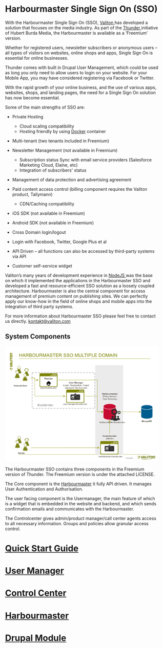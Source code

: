 # Harbourmaster Single Sign On \(SSO\)

With the Harbourmaster Single Sign On \(SSO\), [Valiton ](https://valiton.com/)has developed a solution that focuses on the media industry. As part of the [Thunder ](http://www.thunder.org/)initiative of Hubert Burda Media, the Harbourmaster is available as a ‘Freemium’ version.

Whether for registered users, newsletter subscribers or anonymous users – all types of visitors on websites, online shops and apps, Single Sign On is essential for online businesses.

Thunder comes with built in Drupal User Management, which could be used as long you only need to allow users to login on your website. For your Mobile App, you may have considered registering via Facebook or Twitter.

With the rapid growth of your online business, and the use of various apps, websites, shops, and landing pages, the need for a Single Sign On solution has now become essential.

Some of the main strengths of SSO are:

* Private Hosting

  * Cloud scaling compatibility 
  * Hosting friendly by using [Docker](https://www.docker.com/) container

* Multi-tenant \(two tenants included in Freemium\)

* Newsletter Management \(not available in Freemium\)

  * Subscription status Sync with email service providers \(Salesforce Marketing Cloud, Elaine, etc\)
  * Integration of subscribers' status

* Management of data protection and advertising agreement

* Paid content access control \(billing component requires the Valiton product, Tallymann\)

  * CDN\/Caching compatibility 


* iOS SDK \(not available in Freemium\)

* Android SDK \(not available in Freemium\)

* Cross Domain login\/logout

* Login with Facebook, Twitter, Google Plus et al

* API Driven – all functions can also be accessed by third-party systems via API

* Customer self-service widget  

Valiton’s many years of development experience in [NodeJS ](https://nodejs.org/)was the base on which it implemented the applications in the Harbourmaster SSO and developed a fast and resource-efficient SSO solution as a loosely coupled architecture. Harbourmaster is also the central component for access management of premium content on publishing sites. We can perfectly apply our know-how in the field of online shops and mobile apps into the integration of third party systems.

For more information about Harbourmaster SSO please feel free to contact us directly. [kontakt@valiton.com](mailto:kontakt@valiton.com)

## System Components

![](assets/system_components.png)

The Harbourmaster SSO contains three components in the Freemium version of Thunder. The Freemium version is under the attached LICENSE.

The Core component is the [Harbourmaster](harbourmaster.md) it fully API driven. It manages User Authentication and Authorisation.

The user facing component is the Usermanager, the main feature of which is a widget that is embedded in the website and backend, and which sends confirmation emails and communicates with the Harbourmaster.

The Controlcenter gives admin\/product manager\/call center agents access to all necessary information. Groups and policies allow granular access control.



# [Quick Start Guide](quick-start-guide.md)

# [User Manager](Usermanager.md)

# [Control Center](control-center.md)

# [Harbourmaster](harbourmaster.md)

# [Drupal Module](drupalmodule.md)

